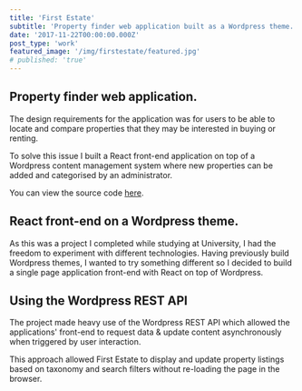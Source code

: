 ```yaml
---
title: 'First Estate'
subtitle: 'Property finder web application built as a Wordpress theme.'
date: '2017-11-22T00:00:00.000Z'
post_type: 'work'
featured_image: '/img/firstestate/featured.jpg'
# published: 'true'
---
```


## Property finder web application.
The design requirements for the application was for users to be able to locate and compare properties that they may be interested in buying or renting.

To solve this issue I built a React front-end application on top of a Wordpress content management system where new properties can be added and categorised by an administrator.

You can view the source code [here](https://github.com/alexboffey/firstestate_theme "Firstestate source code").

## React front-end on a Wordpress theme.
As this was a project I completed while studying at University, I had the freedom to experiment with different technologies. Having previously build Wordpress themes, I wanted to try something different so I decided to build a single page application front-end with React on top of Wordpress.

## Using the Wordpress REST API
The project made heavy use of the Wordpress REST API which allowed the applications' front-end to request data & update content asynchronously when triggered by user interaction.

This approach allowed First Estate to display and update property listings based on taxonomy and search filters without re-loading the page in the browser.
